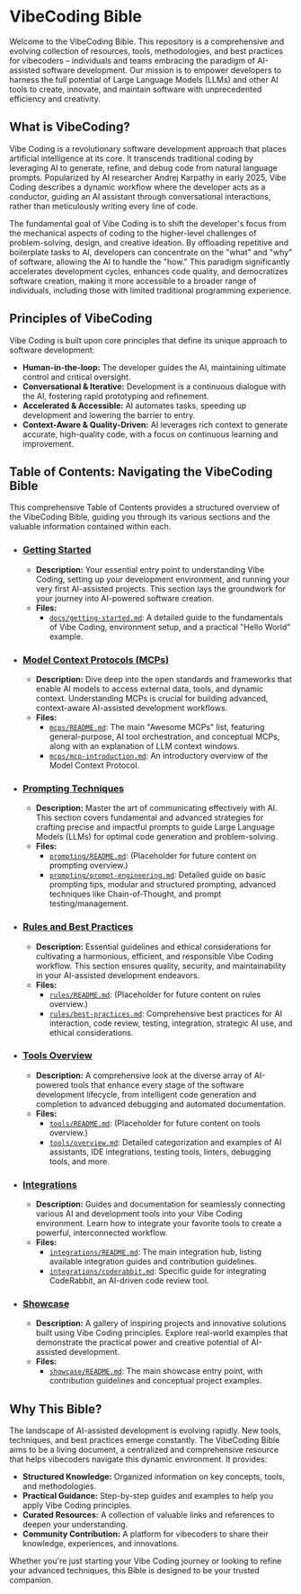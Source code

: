 # VibeCoding Bible

Welcome to the VibeCoding Bible. This repository is a comprehensive and evolving collection of resources, tools, methodologies, and best practices for vibecoders – individuals and teams embracing the paradigm of AI-assisted software development. Our mission is to empower developers to harness the full potential of Large Language Models (LLMs) and other AI tools to create, innovate, and maintain software with unprecedented efficiency and creativity.

## What is VibeCoding?

Vibe Coding is a revolutionary software development approach that places artificial intelligence at its core. It transcends traditional coding by leveraging AI to generate, refine, and debug code from natural language prompts. Popularized by AI researcher Andrej Karpathy in early 2025, Vibe Coding describes a dynamic workflow where the developer acts as a conductor, guiding an AI assistant through conversational interactions, rather than meticulously writing every line of code.

The fundamental goal of Vibe Coding is to shift the developer's focus from the mechanical aspects of coding to the higher-level challenges of problem-solving, design, and creative ideation. By offloading repetitive and boilerplate tasks to AI, developers can concentrate on the "what" and "why" of software, allowing the AI to handle the "how." This paradigm significantly accelerates development cycles, enhances code quality, and democratizes software creation, making it more accessible to a broader range of individuals, including those with limited traditional programming experience.

## Principles of VibeCoding

Vibe Coding is built upon core principles that define its unique approach to software development:

*   **Human-in-the-loop:** The developer guides the AI, maintaining ultimate control and critical oversight.
*   **Conversational & Iterative:** Development is a continuous dialogue with the AI, fostering rapid prototyping and refinement.
*   **Accelerated & Accessible:** AI automates tasks, speeding up development and lowering the barrier to entry.
*   **Context-Aware & Quality-Driven:** AI leverages rich context to generate accurate, high-quality code, with a focus on continuous learning and improvement.

## Table of Contents: Navigating the VibeCoding Bible

This comprehensive Table of Contents provides a structured overview of the VibeCoding Bible, guiding you through its various sections and the valuable information contained within each.

*   ### [Getting Started](docs/getting-started.md)
    *   **Description:** Your essential entry point to understanding Vibe Coding, setting up your development environment, and running your very first AI-assisted projects. This section lays the groundwork for your journey into AI-powered software creation.
    *   **Files:**
        *   [`docs/getting-started.md`](docs/getting-started.md): A detailed guide to the fundamentals of Vibe Coding, environment setup, and a practical "Hello World" example.

*   ### [Model Context Protocols (MCPs)](mcps/README.md)
    *   **Description:** Dive deep into the open standards and frameworks that enable AI models to access external data, tools, and dynamic context. Understanding MCPs is crucial for building advanced, context-aware AI-assisted development workflows.
    *   **Files:**
        *   [`mcps/README.md`](mcps/README.md): The main "Awesome MCPs" list, featuring general-purpose, AI tool orchestration, and conceptual MCPs, along with an explanation of LLM context windows.
        *   [`mcps/mcp-introduction.md`](mcps/mcp-introduction.md): An introductory overview of the Model Context Protocol.

*   ### [Prompting Techniques](prompting/prompt-engineering.md)
    *   **Description:** Master the art of communicating effectively with AI. This section covers fundamental and advanced strategies for crafting precise and impactful prompts to guide Large Language Models (LLMs) for optimal code generation and problem-solving.
    *   **Files:**
        *   [`prompting/README.md`](prompting/README.md): (Placeholder for future content on prompting overview.)
        *   [`prompting/prompt-engineering.md`](prompting/prompt-engineering.md): Detailed guide on basic prompting tips, modular and structured prompting, advanced techniques like Chain-of-Thought, and prompt testing/management.

*   ### [Rules and Best Practices](rules/best-practices.md)
    *   **Description:** Essential guidelines and ethical considerations for cultivating a harmonious, efficient, and responsible Vibe Coding workflow. This section ensures quality, security, and maintainability in your AI-assisted development endeavors.
    *   **Files:**
        *   [`rules/README.md`](rules/README.md): (Placeholder for future content on rules overview.)
        *   [`rules/best-practices.md`](rules/best-practices.md): Comprehensive best practices for AI interaction, code review, testing, integration, strategic AI use, and ethical considerations.

*   ### [Tools Overview](tools/overview.md)
    *   **Description:** A comprehensive look at the diverse array of AI-powered tools that enhance every stage of the software development lifecycle, from intelligent code generation and completion to advanced debugging and automated documentation.
    *   **Files:**
        *   [`tools/README.md`](tools/README.md): (Placeholder for future content on tools overview.)
        *   [`tools/overview.md`](tools/overview.md): Detailed categorization and examples of AI assistants, IDE integrations, testing tools, linters, debugging tools, and more.

*   ### [Integrations](integrations/README.md)
    *   **Description:** Guides and documentation for seamlessly connecting various AI and development tools into your Vibe Coding environment. Learn how to integrate your favorite tools to create a powerful, interconnected workflow.
    *   **Files:**
        *   [`integrations/README.md`](integrations/README.md): The main integration hub, listing available integration guides and contribution guidelines.
        *   [`integrations/coderabbit.md`](integrations/coderabbit.md): Specific guide for integrating CodeRabbit, an AI-driven code review tool.

*   ### [Showcase](showcase/README.md)
    *   **Description:** A gallery of inspiring projects and innovative solutions built using Vibe Coding principles. Explore real-world examples that demonstrate the practical power and creative potential of AI-assisted development.
    *   **Files:**
        *   [`showcase/README.md`](showcase/README.md): The main showcase entry point, with contribution guidelines and conceptual project examples.

## Why This Bible?

The landscape of AI-assisted development is evolving rapidly. New tools, techniques, and best practices emerge constantly. The VibeCoding Bible aims to be a living document, a centralized and comprehensive resource that helps vibecoders navigate this dynamic environment. It provides:

*   **Structured Knowledge:** Organized information on key concepts, tools, and methodologies.
*   **Practical Guidance:** Step-by-step guides and examples to help you apply Vibe Coding principles.
*   **Curated Resources:** A collection of valuable links and references to deepen your understanding.
*   **Community Contribution:** A platform for vibecoders to share their knowledge, experiences, and innovations.

Whether you're just starting your Vibe Coding journey or looking to refine your advanced techniques, this Bible is designed to be your trusted companion.
